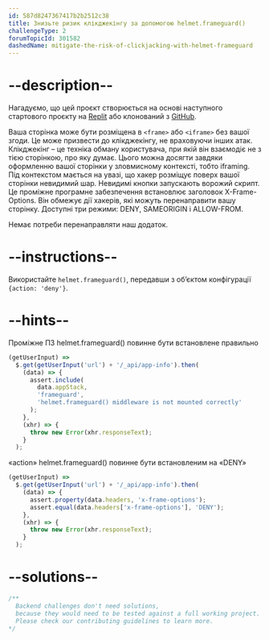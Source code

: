 ```yaml
---
id: 587d8247367417b2b2512c38
title: Знизьте ризик клікджекінгу за допомогою helmet.frameguard()
challengeType: 2
forumTopicId: 301582
dashedName: mitigate-the-risk-of-clickjacking-with-helmet-frameguard
---
```


# --description--

Нагадуємо, що цей проєкт створюється на основі наступного стартового проєкту на <a href="https://replit.com/github/topcoder-platform/boilerplate-infosec" target="_blank" rel="noopener noreferrer nofollow">Replit</a> або клонований з <a href="https://github.com/topcoder-platform/boilerplate-infosec/" target="_blank" rel="noopener noreferrer nofollow">GitHub</a>.

Ваша сторінка може бути розміщена в `<frame>` або `<iframe>` без вашої згоди. Це може призвести до клікджекінгу, не враховуючи інших атак. Клікджекінг – це техніка обману користувача, при якій він взаємодіє не з тією сторінкою, про яку думає. Цього можна досягти завдяки оформленню вашої сторінки у зловмисному контексті, тобто iframing. Під контекстом мається на увазі, що хакер розміщує поверх вашої сторінки невидимий шар. Невидимі кнопки запускають ворожий скрипт. Це проміжне програмне забезпечення встановлює заголовок X-Frame-Options. Він обмежує дії хакерів, які можуть перенаправити вашу сторінку. Доступні три режими: DENY, SAMEORIGIN і ALLOW-FROM.

Немає потреби перенаправляти наш додаток.

# --instructions--

Використайте `helmet.frameguard()`, передавши з об’єктом конфігурації `{action: 'deny'}`.

# --hints--

Проміжне ПЗ helmet.frameguard() повинне бути встановлене правильно

```js
(getUserInput) =>
  $.get(getUserInput('url') + '/_api/app-info').then(
    (data) => {
      assert.include(
        data.appStack,
        'frameguard',
        'helmet.frameguard() middleware is not mounted correctly'
      );
    },
    (xhr) => {
      throw new Error(xhr.responseText);
    }
  );
```

«action» helmet.frameguard() повинне бути встановленим на «DENY»

```js
(getUserInput) =>
  $.get(getUserInput('url') + '/_api/app-info').then(
    (data) => {
      assert.property(data.headers, 'x-frame-options');
      assert.equal(data.headers['x-frame-options'], 'DENY');
    },
    (xhr) => {
      throw new Error(xhr.responseText);
    }
  );
```

# --solutions--

```js
/**
  Backend challenges don't need solutions, 
  because they would need to be tested against a full working project. 
  Please check our contributing guidelines to learn more.
*/
```
